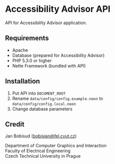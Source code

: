 # Accessibility Advisor API

API for Accessibility Advisor application.

## Requirements

* Apache
* Database (prepared for Accessibility Advisor)
* PHP 5.3.0 or higher
* Nette Framework (bundled with API)

## Installation

1. Put API into `DOCUMENT_ROOT`
2. Rename `data/config/config.example.neon` to `data/config/config.local.neon`
3. Change database parameters

## Credit

Jan Bobisud ([bobisjan@fel.cvut.cz](bobisjan@fel.cvut.cz))

Department of Computer Graphics and Interaction  
Faculty of Electrical Engineering  
Czech Technical University in Prague